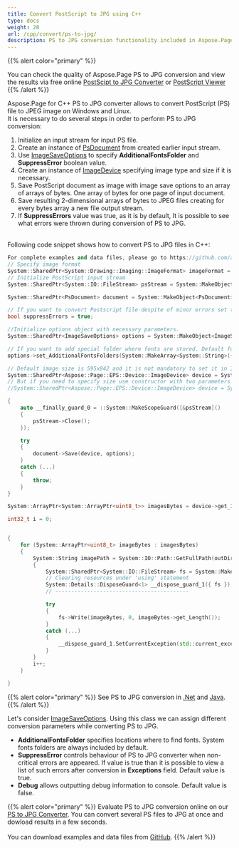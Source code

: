 ```yaml
---
title: Convert PostScript to JPG using C++
type: docs
weight: 20
url: /cpp/convert/ps-to-jpg/
description: PS to JPG conversion functionality included in Aspose.Page API solution for C++ is explained and illustrated with the code snippets here.
---
```

{{% alert color="primary" %}} 

You can check the quality of Aspose.Page PS to JPG conversion and view the results via free online <a nofollow href="https://products.aspose.app/page/conversion/ps-to-jpg">PostScipt to JPG Converter</a>
or <a nofollow href="https://products.aspose.app/page/viewer/ps">PostScript Viewer</a> {{% /alert %}} 

Aspose.Page for C++ PS to JPG converter allows to convert PostScript (PS) file to JPEG image on Windows and Linux.
<br>It is necessary to do several steps in order to perform PS to JPG conversion:
1. Initialize an input stream for input PS file.
2. Create an instance of [PsDocument](https://apireference.aspose.com/page/cpp/class/aspose.page.e_p_s.ps_document) from created earlier input stream.
4. Use [ImageSaveOptions](https://apireference.aspose.com/page/cpp/class/aspose.page.e_p_s.device.image_save_options) to specify **AdditionalFontsFolder** and **SuppressError** boolean value.
5. Create an instance of [ImageDevice](https://apireference.aspose.com/page/cpp/class/aspose.page.e_p_s.device.image_device) specifying image type and size if it is necessary.
6. Save PostScript document as image with image save options to an array of arrays of bytes. One array of bytes for one page of input document.
7. Save resulting 2-dimensional arrays of bytes to JPEG files creating for every bytes array a new file output stream.
8. If **SuppressErrors** value was true, as it is by default, It is possible to see what errors were thrown during conversion of PS to JPG.

<br>Following code snippet shows how to convert PS to JPG files in C++:
<br>
```C++
For complete examples and data files, please go to https://github.com/aspose-page/Aspose.Page-for-C
// Specify image format
System::SharedPtr<System::Drawing::Imaging::ImageFormat> imageFormat = System::Drawing::Imaging::ImageFormat::get_Jpeg();
// Initialize PostScript input stream
System::SharedPtr<System::IO::FileStream> psStream = System::MakeObject<System::IO::FileStream>(dataDir() + u"inputForImage.ps", System::IO::FileMode::Open, System::IO::FileAccess::Read);

System::SharedPtr<PsDocument> document = System::MakeObject<PsDocument>(psStream);

// If you want to convert Postscript file despite of minor errors set this flag
bool suppressErrors = true;

//Initialize options object with necessary parameters.
System::SharedPtr<ImageSaveOptions> options = System::MakeObject<ImageSaveOptions>(suppressErrors);

// If you want to add special folder where fonts are stored. Default fonts folder in OS is always included.
options->set_AdditionalFontsFolders(System::MakeArray<System::String>({ u"{FONT_FOLDER}" }));

// Default image size is 595x842 and it is not mandatory to set it in ImageDevice
System::SharedPtr<Aspose::Page::EPS::Device::ImageDevice> device = System::MakeObject<Aspose::Page::EPS::Device::ImageDevice>(imageFormat);
// But if you need to specify size use constructor with two parameters
//System::SharedPtr<Aspose::Page::EPS::Device::ImageDevice> device = System::MakeObject<Aspose::Page::EPS::Device::ImageDevice>(System::MakeObject<System::Drawing::Size>(595,842), imageFormat);

{
	auto __finally_guard_0 = ::System::MakeScopeGuard([&psStream]()
	{
		psStream->Close();
	});

	try
	{
		document->Save(device, options);
	}
	catch (...)
	{
		throw;
	}
}

System::ArrayPtr<System::ArrayPtr<uint8_t>> imagesBytes = device->get_ImagesBytes();

int32_t i = 0;


{
	for (System::ArrayPtr<uint8_t> imageBytes : imagesBytes)
	{
		System::String imagePath = System::IO::Path::GetFullPath(outDir() + System::String(u"out_image") + System::Convert::ToString(i) + u"." + System::ObjectExt::ToString(imageFormat).ToLower());
		{
			System::SharedPtr<System::IO::FileStream> fs = System::MakeObject<System::IO::FileStream>(imagePath, System::IO::FileMode::Create, System::IO::FileAccess::Write);
			// Clearing resources under 'using' statement
			System::Details::DisposeGuard<1> __dispose_guard_1({ fs });
			// ------------------------------------------

			try
			{
				fs->Write(imageBytes, 0, imageBytes->get_Length());
			}
			catch (...)
			{
				__dispose_guard_1.SetCurrentException(std::current_exception());
			}
		}
		i++;
	}

}
```
{{% alert color="primary" %}}
See PS to JPG conversion in [.Net](/page/net/convert/ps-to-jpg/) and [Java](/page/java/convert/ps-to-jpg/).
{{% /alert %}}

Let's consider [ImageSaveOptions](https://apireference.aspose.com/page/cpp/class/aspose.page.e_p_s.device.image_save_options). Using this class we can assign different conversion parameters while converting PS to JPG.
<br>
- **AdditionalFontsFolder** specifies locations where to find fonts. System fonts folders are always included by default.
- **SuppressError** controls behaviour of PS to JPG converter when non-critical errors are appeared. If value is true than it is possible to view a list of such errors after conversion in **Exceptions** field. Default value is true.
- **Debug** allows outputting debug information to console. Default value is false.

{{% alert color="primary" %}}
Evaluate PS to JPG conversion online on our <a nofollow href="https://products.aspose.app/page/conversion/ps-to-jpg">PS to JPG Converter</a>. You can convert several PS files to JPG at once and dowload results in a few seconds.
<br>
<br>
You can download examples and data files from [GitHub](https://github.com/aspose-page/Aspose.Page-for-C). {{% /alert %}} 